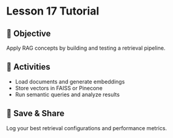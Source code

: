 # Lesson 17 Tutorial

## 🎯 Objective

Apply RAG concepts by building and testing a retrieval pipeline.

## 🧩 Activities

- Load documents and generate embeddings
- Store vectors in FAISS or Pinecone
- Run semantic queries and analyze results

## 💾 Save & Share

Log your best retrieval configurations and performance metrics.
